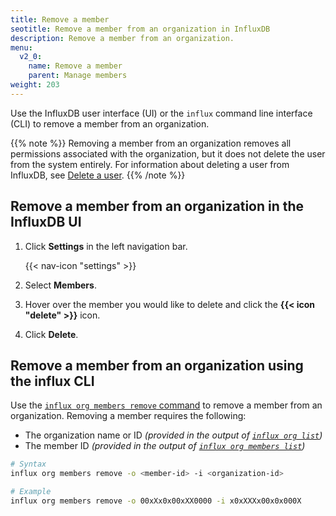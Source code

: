 ```yaml
---
title: Remove a member
seotitle: Remove a member from an organization in InfluxDB
description: Remove a member from an organization.
menu:
  v2_0:
    name: Remove a member
    parent: Manage members
weight: 203
---
```


Use the InfluxDB user interface (UI) or the `influx` command line interface (CLI)
to remove a member from an organization.

{{% note %}}
Removing a member from an organization removes all permissions associated with the organization,
but it does not delete the user from the system entirely.
For information about deleting a user from InfluxDB, see [Delete a user](/v2.0/users/delete-user/).
{{% /note %}}

## Remove a member from an organization in the InfluxDB UI

1. Click **Settings** in the left navigation bar.

    {{< nav-icon "settings" >}}

2. Select **Members**.
3. Hover over the member you would like to delete and click the **{{< icon "delete" >}}** icon.
4. Click **Delete**.

## Remove a member from an organization using the influx CLI

Use the [`influx org members remove` command](/v2.0/reference/cli/influx/org/members/remove)
to remove a member from an organization. Removing a member requires the following:

- The organization name or ID _(provided in the output of [`influx org list`](/v2.0/reference/cli/influx/org/list/))_
- The member ID _(provided in the output of [`influx org members list`](/v2.0/reference/cli/influx/org/members/list/))_

```sh
# Syntax
influx org members remove -o <member-id> -i <organization-id>

# Example
influx org members remove -o 00xXx0x00xXX0000 -i x0xXXXx00x0x000X
```
